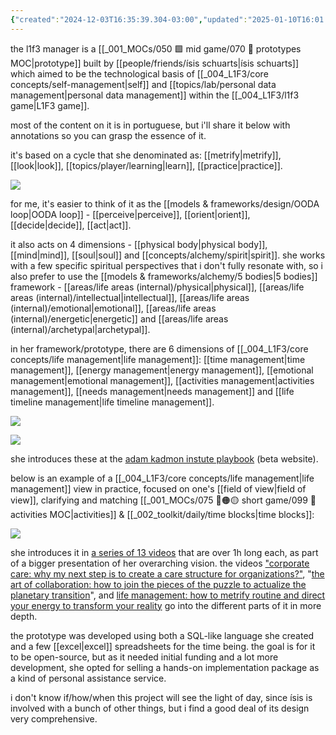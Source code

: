 ```yaml
---
{"created":"2024-12-03T16:35:39.304-03:00","updated":"2025-01-10T16:01:37.729-03:00","tags":["l1f3","prototype","lab","alchemy","🌿"],"dg-publish":true,"relevancescore":86,"notestage":["🌿"],"permalink":"/004-l1-f3/l1f3-manager/","dgPassFrontmatter":true}
---
```


the l1f3 manager is a [[_001_MOCs/050 🟩 mid game/070 🔩 prototypes MOC\|prototype]] built by [[people/friends/ísis schuarts\|ísis schuarts]] which aimed to be the technological basis of [[_004_L1F3/core concepts/self-management\|self]] and [[topics/lab/personal data management\|personal data management]] within the [[_004_L1F3/l1f3 game\|L1F3 game]].

most of the content on it is in portuguese, but i'll share it below with annotations so you can grasp the essence of it.

it's based on a cycle that she denominated as: [[metrify\|metrify]], [[look\|look]], [[topics/player/learning\|learn]], [[practice\|practice]].

![](https://i.imgur.com/44jBhcR.png)

for me, it's easier to think of it as the [[models & frameworks/design/OODA loop\|OODA loop]] - [[perceive\|perceive]], [[orient\|orient]], [[decide\|decide]], [[act\|act]].

it also acts on 4 dimensions - [[physical body\|physical body]], [[mind\|mind]], [[soul\|soul]] and [[concepts/alchemy/spirit\|spirit]]. she works with a few specific spiritual perspectives that i don't fully resonate with, so i also prefer to use the [[models & frameworks/alchemy/5 bodies\|5 bodies]] framework - [[areas/life areas (internal)/physical\|physical]], [[areas/life areas (internal)/intellectual\|intellectual]], [[areas/life areas (internal)/emotional\|emotional]], [[areas/life areas (internal)/energetic\|energetic]] and [[areas/life areas (internal)/archetypal\|archetypal]]. 

in her framework/prototype, there are 6 dimensions of [[_004_L1F3/core concepts/life management\|life management]]: [[time management\|time management]], [[energy management\|energy management]], [[emotional management\|emotional management]], [[activities management\|activities management]], [[needs management\|needs management]] and [[life timeline management\|life timeline management]].

![](https://i.imgur.com/ht8Mrlp.png)

![](https://i.imgur.com/MtY6f34.png)

she introduces these at the [adam kadmon instute playbook](https://adamkadmon-institute.my.canva.site/playbook) (beta website).

below is an example of a [[_004_L1F3/core concepts/life management\|life management]] view in practice, focused on one's [[field of view\|field of view]], clarifying and matching [[_001_MOCs/075 🔴🟠🟡 short game/099 📆 activities MOC\|activities]] & [[_002_toolkit/daily/time blocks\|time blocks]]:

![](https://i.imgur.com/A3TXe1J.png)

she introduces it in [a series of 13 videos](https://www.youtube.com/playlist?list=PLliJTfwEBewrsBny4TAusQGNBfgzWB8QN) that are over 1h long each, as part of a bigger presentation of her overarching vision. the videos ["corporate care: why my next step is to create a care structure for organizations?"](https://www.youtube.com/watch?v=kVoU_SJXS2c&list=PLliJTfwEBewrsBny4TAusQGNBfgzWB8QN&index=5), "[the art of collaboration: how to join the pieces of the puzzle to actualize the planetary transition](https://www.youtube.com/watch?v=UDS64SBwVkY&list=PLliJTfwEBewrsBny4TAusQGNBfgzWB8QN&index=6)", and [life management: how to metrify routine and direct your energy to transform your reality](https://www.youtube.com/watch?v=Nxo8hX97ojk&list=PLliJTfwEBewrsBny4TAusQGNBfgzWB8QN&index=7) go into the different parts of it in more depth.

the prototype was developed using both a SQL-like language she created and a few [[excel\|excel]] spreadsheets for the time being. the goal is for it to be open-source, but as it needed initial funding and a lot more development, she opted for selling a hands-on implementation package as a kind of personal assistance service.

i don't know if/how/when this project will see the light of day, since ísis is involved with a bunch of other things, but i find a good deal of its design very comprehensive.